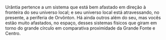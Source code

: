 ﻿Urântia pertence a um sistema que está bem afastado em direção à fronteira do seu universo local; e seu universo local está atravessando, no presente, a periferia de Orvônton. Há ainda outros além do seu, mas vocês estão muito afastados, no espaço, desses sistemas físicos que giram em torno do grande círculo em comparativa proximidade da Grande Fonte e Centro.